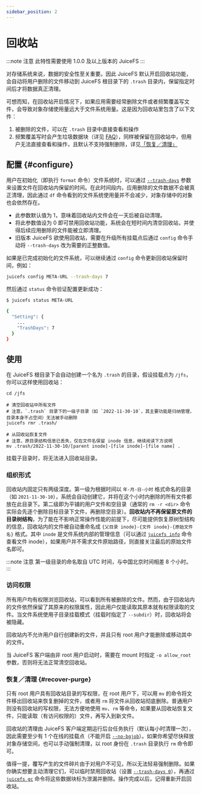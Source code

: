 ```yaml
---
sidebar_position: 2
---
```

# 回收站

:::note 注意
此特性需要使用 1.0.0 及以上版本的 JuiceFS
:::

对存储系统来说，数据的安全性至关重要。因此 JuiceFS 默认开启回收站功能，会自动将用户删除的文件移动到 JuiceFS 根目录下的 `.trash` 目录内，保留指定时间后才将数据真正清理。

可想而知，在回收站开启情况下，如果应用需要经常删除文件或者频繁覆盖写文件，会导致对象存储使用量远大于文件系统用量。这是因为回收站里包含了以下文件：

1. 被删除的文件，可以在 `.trash` 目录中直接查看和操作
2. 频繁覆盖写时会产生垃圾数据块（详见 [FAQ](../faq.md#random-write)），同样被保留在回收站中，但用户无法直接查看和操作，且默认不支持强制删除，详见[「恢复／清理」](#recover-purge)

## 配置 {#configure}

用户在初始化（即执行 `format` 命令）文件系统时，可以通过 [`--trash-days`](../reference/command_reference.md#format) 参数来设置文件在回收站内保留的时间。在此时间段内，应用删除的文件数据不会被真正清理，因此通过 `df` 命令看到的文件系统使用量并不会减少，对象存储中的对象也会依然存在。

- 此参数默认值为 1，意味着回收站内文件会在一天后被自动清理。
- 将此参数值设为 0 即可禁用回收站功能，系统会在短时间内清空回收站，并使得后续应用删除的文件能被立即清理。
- 旧版本 JuiceFS 欲使用回收站，需要在升级所有挂载点后通过 `config` 命令手动将 `--trash-days` 改为需要的正整数值。

如果是已完成初始化的文件系统，可以继续通过 `config` 命令更新回收站保留时间，例如：

```bash
juicefs config META-URL --trash-days 7
```

然后通过 `status` 命令验证配置更新成功：

```bash
$ juicefs status META-URL

{
  "Setting": {
    ...
    "TrashDays": 7
  }
}
```

## 使用

在 JuiceFS 根目录下会自动创建一个名为 `.trash` 的目录，假设挂载点为 `/jfs`，你可以这样使用回收站：

```shell
cd /jfs

# 清空回收站中所有文件
# 注意，`.trash` 目录下的一级子目录（如 `2022-11-30-10`，其主要功能是归纳管理，目录本身不占空间）无法被手动删除
juicefs rmr .trash/

# 从回收站恢复文件
# 注意，原目录结构信息已丢失，仅在文件名保留 inode 信息，继续阅读下方说明
mv .trash/2022-11-30-10/[parent inode]-[file inode]-[file name] .
```

挂载子目录时，将无法进入回收站目录。

### 组织形式

回收站内固定只有两级深度。第一级为根据时间以 `年-月-日-小时` 格式命名的目录（如 `2021-11-30-10`），系统会自动创建它，并将在这个小时内删除的所有文件都放在此目录下。第二级即为平铺的用户文件和空目录（通常的 `rm -r <dir>` 命令实际会先逐个删除目标目录下文件，再删除空目录）。**回收站内不再保留原文件的目录树结构**，为了能在不影响正常操作性能的前提下，尽可能提供恢复原树型结构的信息，回收站内的文件被自动重命名成 `{父目录 inode}-{文件 inode}-{原始文件名}` 格式。其中 `inode` 是文件系统内部的管理信息（可以通过 [`juicefs info`](../reference/command_reference.md#info) 命令查看文件 inode），如果用户并不需求文件原始路径，则直接关注最后的原始文件名即可。

:::note 注意
第一级目录的命名取自 UTC 时间，与中国北京时间相差 8 个小时。
:::

### 访问权限

所有用户均有权限浏览回收站，可以看到所有被删除的文件。然而，由于回收站内的文件依然保留了其原来的权限属性，因此用户仅能读取其原本就有权限读取的文件。当文件系统使用子目录挂载模式（挂载时指定了 `--subdir`）时，回收站将会被隐藏。

回收站内不允许用户自行创建新的文件，并且只有 root 用户才能删除或移动其中的文件。

当 JuiceFS 客户端由非 root 用户启动时，需要在 mount 时指定 `-o allow_root` 参数，否则将无法正常清空回收站。

### 恢复／清理 {#recover-purge}

只有 root 用户具有回收站目录的写权限，在 root 用户下，可以用 `mv` 的命令将文件移出回收站来恢复删掉的文件，或者用 `rm` 将文件从回收站彻底删除。普通用户则没有回收站的写权限，无法方便地使用 `mv`、`rm` 等命令，如果要从回收站恢复文件，只能读取（有访问权限的）文件，再写入到新文件。

回收站的清理由 JuiceFS 客户端定期运行后台任务执行（默认每小时清理一次），因此需要至少有 1 个在线的挂载点（不能开启 [`--no-bgjob`](../reference/command_reference.md#mount)）。如果你希望尽快释放对象存储空间，也可以手动强制清理，以 root 身份在 `.trash` 目录执行 `rm` 命令即可。

值得一提，覆写产生的文件碎片由于对用户不可见，所以无法轻易强制删除。如果你确实想要主动清理它们，可以临时禁用回收站（设置 [`--trash-days 0`](#configure)），再通过 [`juicefs gc`](../reference/command_reference.md#gc) 命令将这些数据块标为泄漏并删除。操作完成以后，记得重新开启回收站。
